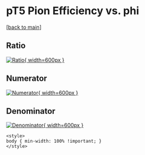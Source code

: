 # pT5 Pion Efficiency vs. phi

[[back to main](./)]



## Ratio

[![Ratio](../mtv/var/pT5_211_eff_phi.png){ width=600px }](../mtv/var/pT5_211_eff_phi.pdf)

## Numerator

[![Numerator](../mtv/num/pT5_211_eff_phi_num.png){ width=600px }](../mtv/num/pT5_211_eff_phi_num.pdf)

## Denominator

[![Denominator](../mtv/den/pT5_211_eff_phi_den.png){ width=600px }](../mtv/den/pT5_211_eff_phi_den.pdf)


``` {=html}
<style>
body { min-width: 100% !important; }
</style>
```
